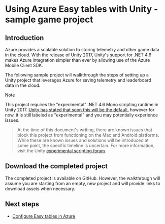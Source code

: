 # Using Azure Easy tables with Unity - sample game project

## Introduction

Azure provides a scalable solution to storing telemetry and other game data in the cloud. With the release of Unity 2017, Unity's support for .NET 4.6 makes Azure integration simpler than ever by allowing use of the Azure Mobile Client SDK.

The following sample project will walkthrough the steps of setting up a Unity project that leverages Azure for saving telemetry and leaderboard data in the cloud.

> [!NOTE]
> This project requires the "experimental" .NET 4.6 Mono scripting runtime in Unity 2017. [Unity has stated that soon this will be the default](https://forum.unity3d.com/threads/future-plans-for-the-mono-runtime-upgrade.464327/), however for now, it is still labeled as "experimental" and you may potentially experience issues.

> At the time of this document's writing, there are known issues that block this project from functioning on the Mac and Android platforms. While these are known issues and solutions will be introduced at some point, the specific timeline is uncertain. For more information, visit the Unity [experimental scripting forum](https://forum.unity3d.com/forums/experimental-scripting-previews.107/).

## Download the completed project

The completed project is available on GitHub. However, the walkthrough will assume you are starting from an empty, new project and will provide links to download assets when necessary.

## Next steps
* [Configure Easy tables in Azure](Configure%20Easy%20tables%20in%20Azure.md)
